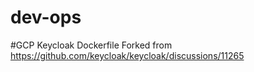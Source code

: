 # dev-ops

#GCP Keycloak Dockerfile
Forked from https://github.com/keycloak/keycloak/discussions/11265
